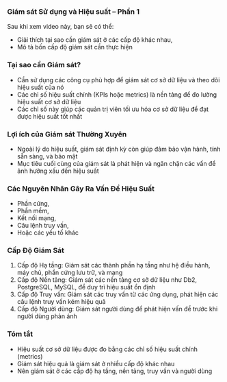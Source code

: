 ### Giám sát Sử dụng và Hiệu suất – Phần 1

Sau khi xem video này, bạn sẽ có thể:

- Giải thích tại sao cần giám sát ở các cấp độ khác nhau,
- Mô tả bốn cấp độ giám sát cần thực hiện

### Tại sao cần Giám sát?

- Cần sử dụng các công cụ phù hợp để giám sát cơ sở dữ liệu và theo dõi hiệu suất của nó
- Các chỉ số hiệu suất chính (KPIs hoặc metrics) là nền tảng để đo lường hiệu suất cơ sở dữ liệu
- Các chỉ số này giúp các quản trị viên tối ưu hóa cơ sở dữ liệu để đạt được hiệu suất tốt nhất

### Lợi ích của Giám sát Thường Xuyên

- Ngoài lý do hiệu suất, giám sát định kỳ còn giúp đảm bảo vận hành, tính sẵn sàng, và bảo mật
- Mục tiêu cuối cùng của giám sát là phát hiện và ngăn chặn các vấn đề ảnh hưởng xấu đến hiệu suất

### Các Nguyên Nhân Gây Ra Vấn Đề Hiệu Suất

- Phần cứng,
- Phần mềm,
- Kết nối mạng,
- Câu lệnh truy vấn,
- Hoặc các yếu tố khác

### Cấp Độ Giám Sát

1. Cấp độ Hạ tầng: Giám sát các thành phần hạ tầng như hệ điều hành, máy chủ, phần cứng lưu trữ, và mạng
2. Cấp độ Nền tảng: Giám sát các nền tảng cơ sở dữ liệu như Db2, PostgreSQL, MySQL, để duy trì hiệu suất ổn định
3. Cấp độ Truy vấn: Giám sát các truy vấn từ các ứng dụng, phát hiện các câu lệnh truy vấn kém hiệu quả
4. Cấp độ Người dùng: Giám sát người dùng để phát hiện vấn đề trước khi người dùng phản ánh

### Tóm tắt

- Hiệu suất cơ sở dữ liệu được đo bằng các chỉ số hiệu suất chính (metrics)
- Giám sát hiệu quả là giám sát ở nhiều cấp độ khác nhau
- Nên giám sát ở các cấp độ hạ tầng, nền tảng, truy vấn và người dùng
